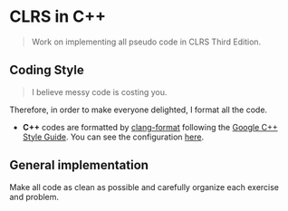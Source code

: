 # CLRS in C++

> Work on implementing all pseudo code in CLRS Third Edition.

## Coding Style

> I believe messy code is costing you.

Therefore, in order to make everyone delighted, I format all the code.

- **C++** codes are formatted by [clang-format](https://clang.llvm.org/docs/ClangFormat.html) following the [Google C++ Style Guide](https://google.github.io/styleguide/cppguide.html#Spaces_vs._Tabs). You can see the configuration [here](https://github.com/google/leveldb/blob/master/.clang-format).

## General implementation

Make all code as clean as possible and carefully organize each exercise and problem.
